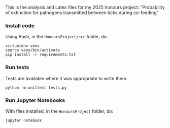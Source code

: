 This is the analysis and Latex files for my 2025 honours project: "Probability of extinction for pathogens transmitted between ticks during co-feeding"

### Install code

Using Bash, in the `HonoursProject/src` folder, do:

```
virtualenv venv
source venv/bin/activate
pip install -r requirements.txt
```

### Run tests

Tests are available where it was appropriate to write them.

```
python -m unittest tests.py
```

### Run Jupyter Notebooks

With files installed, in the `HonoursProject` folder, do:

```
jupyter notebook
```

